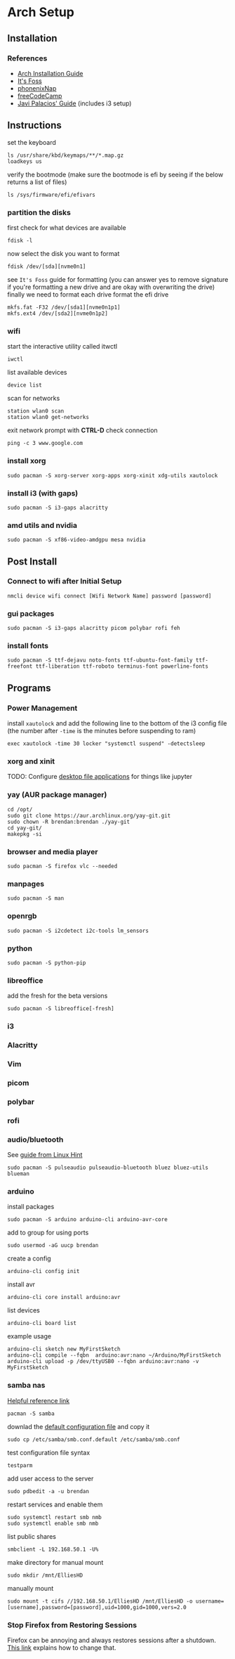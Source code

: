 # Arch Setup
## Installation
### References
* [Arch Installation Guide](https://wiki.archlinux.org/title/installation_guide)
* [It's Foss](https://itsfoss.com/install-arch-linux/)
* [phonenixNap](https://phoenixnap.com/kb/arch-linux-install)
* [freeCodeCamp](https://www.freecodecamp.org/news/how-to-install-arch-linux/)
* [Javi Palacios' Guide](https://gist.github.com/fjpalacios/441f2f6d27f25ee238b9bfcb068865db) (includes i3 setup)
## Instructions
set the keyboard
```
ls /usr/share/kbd/keymaps/**/*.map.gz
loadkeys us
```
verify the bootmode (make sure the bootmode is efi by seeing if the below returns a list of files)

```
ls /sys/firmware/efi/efivars
```
### partition the disks
first check for what devices are available
```
fdisk -l
```
now select the disk you want to format
```
fdisk /dev/[sda][nvme0n1]
```
see `It's Foss` guide for formatting (you can answer yes to remove signature if you're formatting a new drive and are okay with overwriting the drive)
finally we need to format each drive
format the efi drive
```
mkfs.fat -F32 /dev/[sda1][nvme0n1p1]
mkfs.ext4 /dev/[sda2][nvme0n1p2]
```
### wifi
start the interactive utility called itwctl
```
iwctl
```
list available devices
```
device list
```
scan for networks
```
station wlan0 scan
station wlan0 get-networks
```
exit network prompt with **CTRL-D**
check connection
```
ping -c 3 www.google.com
```
### install xorg
`sudo pacman -S xorg-server xorg-apps xorg-xinit xdg-utils xautolock`

### install i3 (with gaps)
`sudo pacman -S i3-gaps alacritty`

### amd utils and nvidia
`sudo pacman -S xf86-video-amdgpu mesa nvidia`

## Post Install

### Connect to wifi after Initial Setup
```
nmcli device wifi connect [Wifi Network Name] password [password]
```

### gui packages
```
sudo pacman -S i3-gaps alacritty picom polybar rofi feh
```
### install fonts
```
sudo pacman -S ttf-dejavu noto-fonts ttf-ubuntu-font-family ttf-freefont ttf-liberation ttf-roboto terminus-font powerline-fonts
```

## Programs

### Power Management
install `xautolock` and add the following line to the bottom of the i3 config file (the number after `-time` is the minutes before suspending to ram)
```
exec xautolock -time 30 locker "systemctl suspend" -detectsleep
```

### xorg and xinit
TODO: Configure [desktop file applications](https://github.com/brendanfitz/config-files/edit/master/arch/README.md) for things like jupyter
### yay (AUR package manager)
```
cd /opt/
sudo git clone https://aur.archlinux.org/yay-git.git
sudo chown -R brendan:brendan ./yay-git
cd yay-git/
makepkg -si
```
### browser and media player
```
sudo pacman -S firefox vlc --needed
```

### manpages
```
sudo pacman -S man
```

### openrgb
```
sudo pacman -S i2cdetect i2c-tools lm_sensors
```

### python
```
sudo pacman -S python-pip
```

### libreoffice
add the fresh for the beta versions
```
sudo pacman -S libreoffice[-fresh]
```

### i3
### Alacritty
### Vim
### picom
### polybar
### rofi
### audio/bluetooth
See [guide from Linux Hint](https://linuxhint.com/configure_bluetooth_arch_linux/)
```
sudo pacman -S pulseaudio pulseaudio-bluetooth bluez bluez-utils blueman
```

### arduino
install packages
```
sudo pacman -S arduino arduino-cli arduino-avr-core
```
add to group for using ports
```
sudo usermod -aG uucp brendan
```
create a config
```
arduino-cli config init
```
install avr
```
arduino-cli core install arduino:avr
```
list devices
```
arduino-cli board list
```
example usage
```
arduino-cli sketch new MyFirstSketch
arduino-cli compile --fqbn  arduino:avr:nano ~/Arduino/MyFirstSketch
arduino-cli upload -p /dev/ttyUSB0 --fqbn arduino:avr:nano -v MyFirstSketch
```
### samba nas
[Helpful reference link]()
```
pacman -S samba
```
downlad the [default configuration file](https://raw.githubusercontent.com/zentyal/samba/master/examples/smb.conf.default) and copy it
```
sudo cp /etc/samba/smb.conf.default /etc/samba/smb.conf
```
test configuration file syntax
```
testparm
```
add user access to the server
```
sudo pdbedit -a -u brendan
```
restart services and enable them
```
sudo systemctl restart smb nmb
sudo systemctl enable smb nmb
```
list public shares
```
smbclient -L 192.168.50.1 -U%
```
make directory for manual mount
```
sudo mkdir /mnt/ElliesHD
```
manually mount
```
sudo mount -t cifs //192.168.50.1/ElliesHD /mnt/ElliesHD -o username=[username],password=[password],uid=1000,gid=1000,vers=2.0
```
### Stop Firefox from Restoring Sessions

Firefox can be annoying and always restores sessions after a shutdown. [This link](https://support.mozilla.org/en-US/kb/restore-previous-session#w_configuring-session-restore) explains how to change that.


